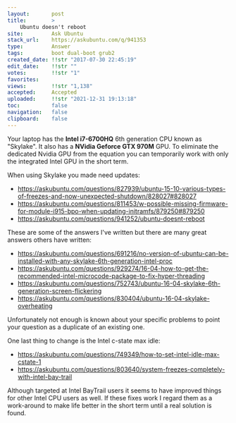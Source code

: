 ```yaml
---
layout:       post
title:        >
    Ubuntu doesn't reboot
site:         Ask Ubuntu
stack_url:    https://askubuntu.com/q/941353
type:         Answer
tags:         boot dual-boot grub2
created_date: !!str "2017-07-30 22:45:19"
edit_date:    !!str ""
votes:        !!str "1"
favorites:    
views:        !!str "1,138"
accepted:     Accepted
uploaded:     !!str "2021-12-31 19:13:18"
toc:          false
navigation:   false
clipboard:    false
---
```


Your laptop has the **Intel i7-6700HQ** 6th generation CPU known as "Skylake". It also has a **NVidia Geforce GTX 970M** GPU. To eliminate the dedicated Nvidia GPU from the equation you can temporarily work with only the integrated Intel GPU in the short term.

When using Skylake you made need updates:

- https://askubuntu.com/questions/827939/ubuntu-15-10-various-types-of-freezes-and-now-unexpected-shutdown/828027#828027
- https://askubuntu.com/questions/811453/w-possible-missing-firmware-for-module-i915-bpo-when-updating-initramfs/879250#879250
- https://askubuntu.com/questions/941252/ubuntu-doesnt-reboot

These are some of the answers I've written but there are many great answers others have written:

- https://askubuntu.com/questions/691216/no-version-of-ubuntu-can-be-installed-with-any-skylake-6th-generation-intel-proc
- https://askubuntu.com/questions/929274/16-04-how-to-get-the-recommended-intel-microcode-package-to-fix-hyper-threading
- https://askubuntu.com/questions/752743/ubuntu-16-04-skylake-6th-generation-screen-flickering
- https://askubuntu.com/questions/830404/ubuntu-16-04-skylake-overheating

Unfortunately not enough is known about your specific problems to point your question as a duplicate of an existing one.

One last thing to change is the Intel c-state max idle:

- https://askubuntu.com/questions/749349/how-to-set-intel-idle-max-cstate-1
- https://askubuntu.com/questions/803640/system-freezes-completely-with-intel-bay-trail

Although targeted at Intel BayTrail users it seems to have improved things for other Intel CPU users as well. If these fixes work I regard them as a work-around to make life better in the short term until a real solution is found.

